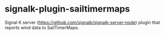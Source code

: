 # signalk-plugin-sailtimermaps

Signal K server (https://github.com/signalk/signalk-server-node) plugin that reports wind data to SailTimerMaps.